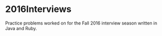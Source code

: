 # 2016Interviews
Practice problems worked on for the Fall 2016 interview season written in Java and Ruby.
